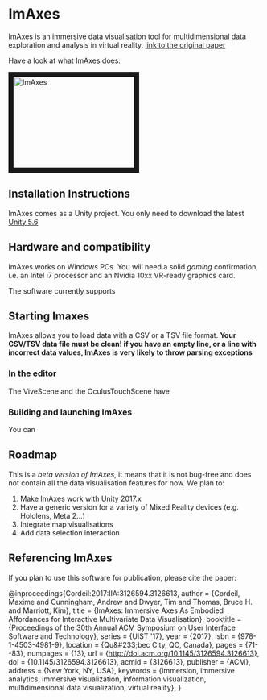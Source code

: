 # ImAxes
ImAxes is an immersive data visualisation tool for multidimensional data exploration and analysis in virtual reality.
[link to the original paper](https://www.researchgate.net/publication/318876157_ImAxes_Immersive_Axes_as_Embodied_Affordances_for_Interactive_Multivariate_Data_Visualisation)

Have a look at what ImAxes does:

<a href="https://www.youtube.com/watch?v=hxqJJ934Reg
" target="_blank"><img src="https://img.youtube.com/vi/hxqJJ934Reg/0.jpg" alt="ImAxes"
 width="240" height="180" border="10" /></a>

## Installation Instructions
ImAxes comes as a Unity project. You only need to download the latest [Unity 5.6](https://unity3d.com/get-unity/download/archive)


## Hardware and compatibility
ImAxes works on Windows PCs. You will need a solid *gaming* confirmation, i.e. an Intel i7 processor and an Nvidia 10xx VR-ready graphics card.

The software currently supports 

## Starting Imaxes
ImAxes allows you to load data with a CSV or a TSV file format. 
**Your CSV/TSV data file must be clean! if you have an empty line, or a line with incorrect data values, ImAxes is very likely to throw parsing exceptions**



### In the editor
The ViveScene and the OculusTouchScene have 

### Building and launching ImAxes
You can

## Roadmap
This is a *beta version of ImAxes*, it means that it is not bug-free and does not contain all the data visualisation features for now.
We plan to:
1. Make ImAxes work with Unity 2017.x
2. Have a generic version for a variety of Mixed Reality devices (e.g. Hololens, Meta 2...)
3. Integrate map visualisations
4. Add data selection interaction

## Referencing ImAxes

If you plan to use this software for publication, please cite the paper:

@inproceedings{Cordeil:2017:IIA:3126594.3126613,
 author = {Cordeil, Maxime and Cunningham, Andrew and Dwyer, Tim and Thomas, Bruce H. and Marriott, Kim},
 title = {ImAxes: Immersive Axes As Embodied Affordances for Interactive Multivariate Data Visualisation},
 booktitle = {Proceedings of the 30th Annual ACM Symposium on User Interface Software and Technology},
 series = {UIST '17},
 year = {2017},
 isbn = {978-1-4503-4981-9},
 location = {Qu\&\#233;bec City, QC, Canada},
 pages = {71--83},
 numpages = {13},
 url = {http://doi.acm.org/10.1145/3126594.3126613},
 doi = {10.1145/3126594.3126613},
 acmid = {3126613},
 publisher = {ACM},
 address = {New York, NY, USA},
 keywords = {immersion, immersive analytics, immersive visualization, information visualization, multidimensional data visualization, virtual reality},
} 
